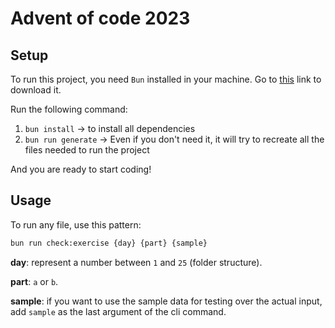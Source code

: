# Advent of code 2023

## Setup

To run this project, you need `Bun` installed in your machine. Go to [this](https://bun.sh/) link to download it.

Run the following command:

1. `bun install` -> to install all dependencies
2. `bun run generate` -> Even if you don't need it, it will try to recreate all the files needed to run the project

And you are ready to start coding!

## Usage

To run any file, use this pattern:

```bash
bun run check:exercise {day} {part} {sample}
```

**day**: represent a number between `1` and `25` (folder structure).

**part**: `a` or `b`.

**sample**: if you want to use the sample data for testing over the actual input, add `sample` as the last argument of the cli command.
